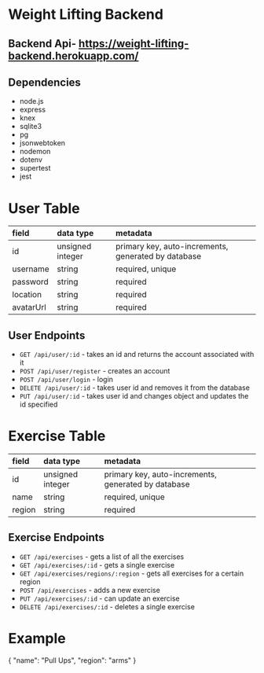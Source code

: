 # Weight Lifting Backend

## Backend Api- https://weight-lifting-backend.herokuapp.com/

## Dependencies

- node.js
- express
- knex
- sqlite3
- pg
- jsonwebtoken
- nodemon
- dotenv
- supertest
- jest

# User Table

| field    | data type        | metadata                                            |
| :------- | :--------------- | :-------------------------------------------------- |
| id       | unsigned integer | primary key, auto-increments, generated by database |
| username | string           | required, unique                                    |
| password | string           | required                                            |
| location | string           | required                                            |
| avatarUrl | string           | required                                            |


## User Endpoints

- `GET /api/user/:id` - takes an id and returns the account associated with it
- `POST /api/user/register` - creates an account
- `POST /api/user/login` - login
- `DELETE /api/user/:id` - takes user id and removes it from the database
- `PUT /api/user/:id` - takes user id and changes object and updates the id specified

# Exercise Table

| field  | data type        | metadata                                            |
| :----- | :--------------- | :-------------------------------------------------- |
| id     | unsigned integer | primary key, auto-increments, generated by database |
| name   | string           | required, unique                                    |
| region | string           | required                                            |

## Exercise Endpoints

- `GET /api/exercises` - gets a list of all the exercises
- `GET /api/exercises/:id` - gets a single exercise
- `GET /api/exercises/regions/:region` - gets all exercises for a certain region
- `POST /api/exercises` - adds a new exercise
- `PUT /api/exercises/:id` - can update an exercise
- `DELETE /api/exercises/:id` - deletes a single exercise

# Example

{
"name": "Pull Ups",
"region": "arms"
}
